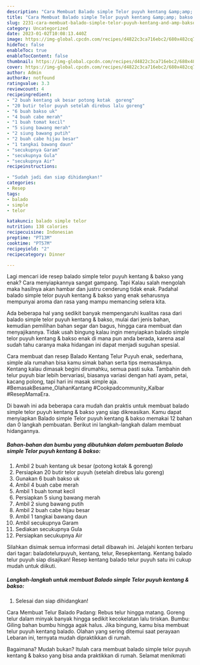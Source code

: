 ```yaml
---
description: "Cara Membuat Balado simple Telor puyuh kentang &amp;amp; bakso yang Lezat Sekali, Buat Buka Puasa Lezat"
title: "Cara Membuat Balado simple Telor puyuh kentang &amp;amp; bakso yang Lezat Sekali, Buat Buka Puasa Lezat"
slug: 2231-cara-membuat-balado-simple-telor-puyuh-kentang-and-amp-bakso-yang-lezat-sekali-buat-buka-puasa-lezat
category: Uncategorized
date: 2023-01-02T10:08:13.440Z
image: https://img-global.cpcdn.com/recipes/d4822c3ca716ebc2/680x482cq70/balado-simple-telor-puyuh-kentang-bakso-foto-resep-utama.jpg
hideToc: false
enableToc: true
enableTocContent: false
thumbnail: https://img-global.cpcdn.com/recipes/d4822c3ca716ebc2/680x482cq70/balado-simple-telor-puyuh-kentang-bakso-foto-resep-utama.jpg
cover: https://img-global.cpcdn.com/recipes/d4822c3ca716ebc2/680x482cq70/balado-simple-telor-puyuh-kentang-bakso-foto-resep-utama.jpg
author: Admin
authorAv: notfound
ratingvalue: 3.3
reviewcount: 4
recipeingredient:
- "2 buah kentang uk besar potong kotak  goreng"
- "20 butir telor puyuh setelah direbus lalu goreng"
- "6 buah bakso uk"
- "4 buah cabe merah"
- "1 buah tomat kecil"
- "5 siung bawang merah"
- "2 siung bawang putih"
- "2 buah cabe hijau besar"
- "1 tangkai bawang daun"
- "secukupnya Garam"
- "secukupnya Gula"
- "secukupnya Air"
recipeinstructions:

- "Sudah jadi dan siap dihidangkan!"
categories:
- Resep
tags:
- balado
- simple
- telor

katakunci: balado simple telor 
nutrition: 138 calories
recipecuisine: Indonesian
preptime: "PT13M"
cooktime: "PT57M"
recipeyield: "2"
recipecategory: Dinner

---
```



Lagi mencari ide resep balado simple telor puyuh kentang &amp; bakso yang enak? Cara menyiapkannya sangat gampang. Tapi Kalau salah mengolah maka hasilnya akan hambar dan justru cenderung tidak enak. Padahal balado simple telor puyuh kentang &amp; bakso yang enak seharusnya mempunyai aroma dan rasa yang mampu memancing selera kita.


Ada beberapa hal yang sedikit banyak mempengaruhi kualitas rasa dari balado simple telor puyuh kentang &amp; bakso, mulai dari jenis bahan, kemudian pemilihan bahan segar dan bagus, hingga cara membuat dan menyajikannya. Tidak usah bingung kalau ingin menyiapkan balado simple telor puyuh kentang &amp; bakso enak di mana pun anda berada, karena asal sudah tahu caranya maka hidangan ini dapat menjadi suguhan spesial.

Cara membuat dan resep Balado Kentang Telur Puyuh enak, sederhana, simple ala rumahan bisa kamu simak bahan serta tips memasaknya. Kentang kalau dimasak begini dirumahku, semua pasti suka. Tambahin deh telur puyuh biar lebih bervariasi, biasanya variasi dengan hati ayam, petai, kacang polong, tapi hari ini masak simple aja. #BemasakBesame_OlahanKantang #Cookpadcommunity_Kalbar #ResepMamaEra.


Di bawah ini ada beberapa cara mudah dan praktis untuk membuat balado simple telor puyuh kentang &amp; bakso yang siap dikreasikan. Kamu dapat menyiapkan Balado simple Telor puyuh kentang &amp; bakso memakai 12 bahan dan 0 langkah pembuatan. Berikut ini langkah-langkah dalam membuat hidangannya.

<!--inarticleads1-->

##### Bahan-bahan dan bumbu yang dibutuhkan dalam pembuatan Balado simple Telor puyuh kentang &amp; bakso:

1. Ambil 2 buah kentang uk besar (potong kotak &amp; goreng)
1. Persiapkan 20 butir telor puyuh (setelah direbus lalu goreng)
1. Gunakan 6 buah bakso uk
1. Ambil 4 buah cabe merah
1. Ambil 1 buah tomat kecil
1. Persiapkan 5 siung bawang merah
1. Ambil 2 siung bawang putih
1. Ambil 2 buah cabe hijau besar
1. Ambil 1 tangkai bawang daun
1. Ambil secukupnya Garam
1. Sediakan secukupnya Gula
1. Persiapkan secukupnya Air


Silahkan disimak semua informasi detail dibawah ini. Jelajahi konten terbaru dari tagar: baladotelurpuyuh, kentang, telur, Resepkentang. Kentang balado telur puyuh siap disajikan! Resep kentang balado telur puyuh satu ini cukup mudah untuk diikuti. 

<!--inarticleads2-->

##### Langkah-langkah untuk membuat Balado simple Telor puyuh kentang &amp; bakso:


1. Selesai dan siap dihidangkan!

Cara Membuat Telur Balado Padang: Rebus telur hingga matang. Goreng telur dalam minyak banyak hingga sedikit kecokelatan lalu tiriskan. Bumbu: Giling bahan bumbu hingga agak halus. Jika bingung, kamu bisa membuat telur puyuh kentang balado. Olahan yang sering ditemui saat perayaan Lebaran ini, ternyata mudah dipraktikkan di rumah. 

Bagaimana? Mudah bukan? Itulah cara membuat balado simple telor puyuh kentang &amp; bakso yang bisa anda praktikkan di rumah. Selamat menikmati
